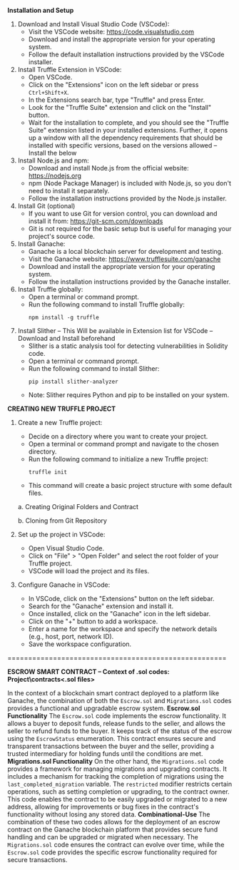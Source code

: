 
**Installation and Setup**

1. Download and Install Visual Studio Code (VSCode):
   - Visit the VSCode website: https://code.visualstudio.com
   - Download and install the appropriate version for your operating system.
   - Follow the default installation instructions provided by the VSCode installer.
2. Install Truffle Extension in VSCode:
   - Open VSCode.
   - Click on the "Extensions" icon on the left sidebar or press `Ctrl+Shift+X`.
   - In the Extensions search bar, type "Truffle" and press Enter.
   - Look for the "Truffle Suite" extension and click on the "Install" button.
   - Wait for the installation to complete, and you should see the "Truffle Suite" extension listed in your installed extensions.
Further, it opens up a window with all the dependency requirements that should be installed with specific versions, based on the versions allowed – Install the below
3. Install Node.js and npm:
   - Download and install Node.js from the official website: https://nodejs.org
   - npm (Node Package Manager) is included with Node.js, so you don't need to install it separately.
   - Follow the installation instructions provided by the Node.js installer.
4. Install Git (optional)
   - If you want to use Git for version control, you can download and install it from: https://git-scm.com/downloads
   - Git is not required for the basic setup but is useful for managing your project's source code.
5. Install Ganache:
   - Ganache is a local blockchain server for development and testing.
   - Visit the Ganache website: https://www.trufflesuite.com/ganache
   - Download and install the appropriate version for your operating system.
   - Follow the installation instructions provided by the Ganache installer.
6. Install Truffle globally:
   - Open a terminal or command prompt.
   - Run the following command to install Truffle globally:
     ```
     npm install -g truffle
     ```
7. Install Slither – This Will be available in Extension list for VSCode – Download and Install beforehand
   - Slither is a static analysis tool for detecting vulnerabilities in Solidity code.
   - Open a terminal or command prompt.
   - Run the following command to install Slither:
     ```
     pip install slither-analyzer
     ```
   - Note: Slither requires Python and pip to be installed on your system.



**CREATING NEW TRUFFLE PROJECT**

1. Create a new Truffle project:
   - Decide on a directory where you want to create your project.
   - Open a terminal or command prompt and navigate to the chosen directory.
   - Run the following command to initialize a new Truffle project:
     ```
     truffle init
     ```
   - This command will create a basic project structure with some default files.

	a. Creating Original Folders and Contract


	b. Cloning from Git Repository



2. Set up the project in VSCode:
   - Open Visual Studio Code.
   - Click on "File" > "Open Folder" and select the root folder of your Truffle project.
   - VSCode will load the project and its files.

3. Configure Ganache in VSCode:
    - In VSCode, click on the "Extensions" button on the left sidebar.
    - Search for the "Ganache" extension and install it.
    - Once installed, click on the "Ganache" icon in the left sidebar.
    - Click on the "+" button to add a workspace.
    - Enter a name for the workspace and specify the network details (e.g., host, port, network ID).
    - Save the workspace configuration.

=====================================================

**ESCROW SMART CONTRACT – Context of .sol codes: 
Project\contracts\<.sol files>**

In the context of a blockchain smart contract deployed to a platform like Ganache, the combination of both the `Escrow.sol` and `Migrations.sol` codes provides a functional and upgradable escrow system.
**Escrow.sol Functionality**
The `Escrow.sol` code implements the escrow functionality. It allows a buyer to deposit funds, release funds to the seller, and allows the seller to refund funds to the buyer. It keeps track of the status of the escrow using the `EscrowStatus` enumeration. This contract ensures secure and transparent transactions between the buyer and the seller, providing a trusted intermediary for holding funds until the conditions are met.
**Migrations.sol Functionality**
On the other hand, the `Migrations.sol` code provides a framework for managing migrations and upgrading contracts. It includes a mechanism for tracking the completion of migrations using the `last_completed_migration` variable. The `restricted` modifier restricts certain operations, such as setting completion or upgrading, to the contract owner. This code enables the contract to be easily upgraded or migrated to a new address, allowing for improvements or bug fixes in the contract's functionality without losing any stored data.
**Combinational-Use**
The combination of these two codes allows for the deployment of an escrow contract on the Ganache blockchain platform that provides secure fund handling and can be upgraded or migrated when necessary. The `Migrations.sol` code ensures the contract can evolve over time, while the `Escrow.sol` code provides the specific escrow functionality required for secure transactions.


